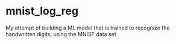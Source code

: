 # mnist_log_reg
My attempt of building a ML model that is trained to recognize the handwritten digits, using the MNIST data set
